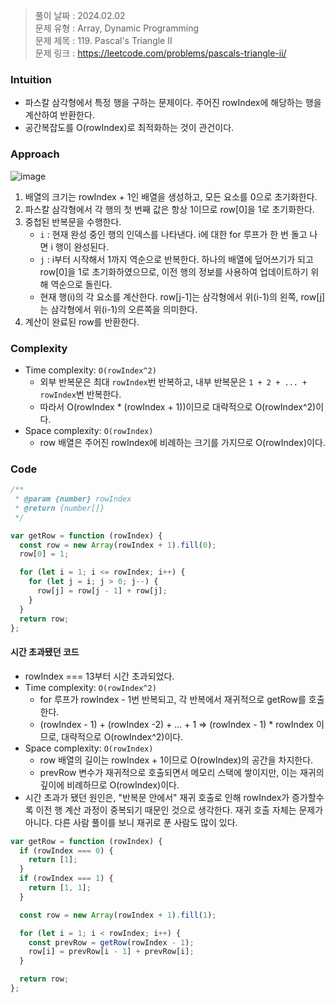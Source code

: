 > 풀이 날짜 : 2024.02.02  
> 문제 유형 : Array, Dynamic Programming  
> 문제 제목 : 119. Pascal's Triangle II  
> 문제 링크 : https://leetcode.com/problems/pascals-triangle-ii/

### Intuition

- 파스칼 삼각형에서 특정 행을 구하는 문제이다. 주어진 rowIndex에 해당하는 행을 계산하여 반환한다.
- 공간복잡도를 O(rowIndex)로 최적화하는 것이 관건이다.

### Approach
![image](https://github.com/dawwson/algorithm/assets/45624238/5be8c49c-ac56-4549-bb05-60911da9c93c)

1. 배열의 크기는 rowIndex + 1인 배열을 생성하고, 모든 요소를 0으로 초기화한다.
2. 파스칼 삼각형에서 각 행의 첫 번째 값은 항상 1이므로 row[0]을 1로 초기화한다.
3. 중첩된 반복문을 수행한다.
   - `i` : 현재 완성 중인 행의 인덱스를 나타낸다. i에 대한 for 루프가 한 번 돌고 나면 i 행이 완성된다.
   - `j` : i부터 시작해서 1까지 역순으로 반복한다. 하나의 배열에 덮어쓰기가 되고 row[0]을 1로 초기화하였으므로, 이전 행의 정보를 사용하여 업데이트하기 위해 역순으로 돌린다.
   - 현재 행(i)의 각 요소를 계산한다. row[j-1]는 삼각형에서 위(i-1)의 왼쪽, row[j]는 삼각형에서 위(i-1)의 오른쪽을 의미한다.
4. 계산이 완료된 row를 반환한다.

### Complexity

- Time complexity: `O(rowIndex^2)`
  - 외부 반복문은 최대 `rowIndex`번 반복하고, 내부 반복문은 `1 + 2 + ... + rowIndex`번 반복한다.
  - 따라서 O(rowIndex \* (rowIndex + 1))이므로 대략적으로 O(rowIndex^2)이다.
- Space complexity: `O(rowIndex)`
  - row 배열은 주어진 rowIndex에 비례하는 크기를 가지므로 O(rowIndex)이다.

### Code

```js
/**
 * @param {number} rowIndex
 * @return {number[]}
 */

var getRow = function (rowIndex) {
  const row = new Array(rowIndex + 1).fill(0);
  row[0] = 1;

  for (let i = 1; i <= rowIndex; i++) {
    for (let j = i; j > 0; j--) {
      row[j] = row[j - 1] + row[j];
    }
  }
  return row;
};
```

#### 시간 초과됐던 코드

- rowIndex === 13부터 시간 초과되었다.
- Time complexity: `O(rowIndex^2)`
  - for 루프가 rowIndex - 1번 반복되고, 각 반복에서 재귀적으로 getRow를 호출한다.
  - (rowIndex - 1) + (rowIndex -2) + ... + 1 => (rowIndex - 1) \* rowIndex 이므로, 대략적으로 O(rowIndex^2)이다.
- Space complexity: `O(rowIndex)`
  - row 배열의 길이는 rowIndex + 1이므로 O(rowIndex)의 공간을 차지한다.
  - prevRow 변수가 재귀적으로 호출되면서 메모리 스택에 쌓이지만, 이는 재귀의 깊이에 비례하므로 O(rowIndex)이다.
- 시간 초과가 됐던 원인은, "반복문 안에서" 재귀 호출로 인해 rowIndex가 증가할수록 이전 행 계산 과정이 중복되기 때문인 것으로 생각한다. 재귀 호출 자체는 문제가 아니다. 다른 사람 풀이를 보니 재귀로 푼 사람도 많이 있다.

```js
var getRow = function (rowIndex) {
  if (rowIndex === 0) {
    return [1];
  }
  if (rowIndex === 1) {
    return [1, 1];
  }

  const row = new Array(rowIndex + 1).fill(1);

  for (let i = 1; i < rowIndex; i++) {
    const prevRow = getRow(rowIndex - 1);
    row[i] = prevRow[i - 1] + prevRow[i];
  }

  return row;
};
```
